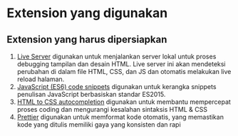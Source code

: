 # Extension yang digunakan

## Extension yang harus dipersiapkan

1. [Live Server](https://marketplace.visualstudio.com/items?itemName=ritwickdey.LiveServer) digunakan untuk menjalankan server lokal untuk proses debugging tampilan dan desain HTML. Live server ini akan mendeteksi perubahan di dalam file HTML, CSS, dan JS dan otomatis melakukan live reload halaman.
2. [JavaScript (ES6) code snippets](https://marketplace.visualstudio.com/items?itemName=xabikos.JavaScriptSnippets) digunakan untuk kerangka snippets penulisan JavaScript berbasiskan standar ES2015.
3. [HTML to CSS autocompletion](https://marketplace.visualstudio.com/items?itemName=solnurkarim.html-to-css-autocompletion) digunakan untuk membantu mempercepat proses coding dan mengurangi kesalahan sintaksis HTML & CSS
4. [Prettier](https://marketplace.visualstudio.com/items?itemName=esbenp.prettier-vscode) digunakan untuk memformat kode otomatis, yang memastikan kode yang ditulis memiliki gaya yang konsisten dan rapi
